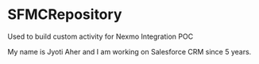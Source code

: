 # SFMCRepository
Used to build custom activity for Nexmo Integration POC

My name is Jyoti Aher and I am working on Salesforce CRM since 5 years.
